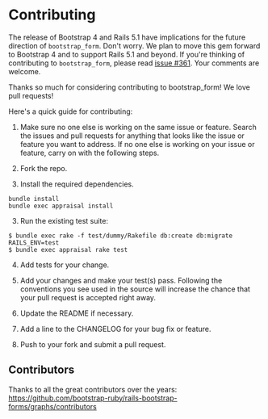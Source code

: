 # Contributing

The release of Bootstrap 4 and Rails 5.1 have implications
for the future direction of `bootstrap_form`.
Don't worry.
We plan to move this gem forward to Bootstrap 4
and to support Rails 5.1 and beyond.
If you're thinking of contributing to `bootstrap_form`,
please read [issue #361](https://github.com/bootstrap-ruby/rails-bootstrap-forms/issues/361).
Your comments are welcome.

Thanks so much for considering contributing to bootstrap_form!
We love pull requests!

Here's a quick guide for contributing:

1. Make sure no one else is working on the same issue or feature.
Search the issues and pull requests for anything
that looks like the issue or feature you want to address.
If no one else is working on your issue or feature,
carry on with the following steps.

2. Fork the repo.

2. Install the required dependencies.

```
bundle install
bundle exec appraisal install
```

3. Run the existing test suite:

```
$ bundle exec rake -f test/dummy/Rakefile db:create db:migrate RAILS_ENV=test
$ bundle exec appraisal rake test
```

4. Add tests for your change.

5. Add your changes and make your test(s) pass. Following the conventions you
see used in the source will increase the chance that your pull request is
accepted right away.

6. Update the README if necessary.

7. Add a line to the CHANGELOG for your bug fix or feature.

8. Push to your fork and submit a pull request.

## Contributors

Thanks to all the great contributors over the years: https://github.com/bootstrap-ruby/rails-bootstrap-forms/graphs/contributors
